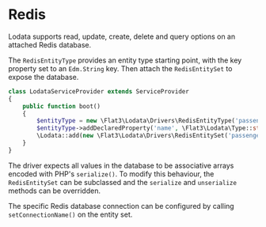 # Redis

Lodata supports read, update, create, delete and query options on an attached Redis database.

The `RedisEntityType` provides an entity type starting point, with the key property set to an `Edm.String` key. Then
attach the `RedisEntitySet` to expose the database.

```php
class LodataServiceProvider extends ServiceProvider
{
    public function boot()
    {
        $entityType = new \Flat3\Lodata\Drivers\RedisEntityType('passenger');
        $entityType->addDeclaredProperty('name', \Flat3\Lodata\Type::string());
        \Lodata::add(new \Flat3\Lodata\Drivers\RedisEntitySet('passengers', $entityType));
    }
}
```

The driver expects all values in the database to be associative arrays encoded with PHP's `serialize()`.
To modify this behaviour, the `RedisEntitySet` can be subclassed and the `serialize` and `unserialize` methods can
be overridden.

The specific Redis database connection can be configured by calling `setConnectionName()` on the entity set.